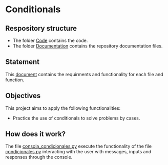 # Conditionals

## Respository structure

- The folder [Code](/Code/) contains the code.
- The folder [Documentation](/Documentation/) contains the repository documentation files.

## Statement

This [document](/Documentation/statement.pdf) contains the requirments and functionality for each file and function.

## Objectives

This project aims to apply the following functionalities:

- Practice the use of conditionals to solve problems by cases.

## How does it work?

The file [consola_condicionales.py](/Code/consola_condicionales.py) execute the functionality of the file [condicionales.py](/Code/condicionales.py) interacting with the user with messages, inputs and responses through the console.

